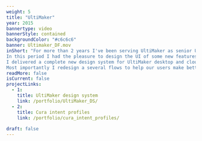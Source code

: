 ```yaml
---
weight: 5
title: "UltiMaker"
year: 2015
bannertype: video
bannerStyle: contained
backgroundColor: "#c6c6c6"
banner: Ultimaker_DF.mov
inShort: "For more than 2 years I've been serving UltiMaker as senior UX/UI designer. 
In this period I had the pleasure to design the UI of some new features for Cura. 
I delivered a complete new design system for UltiMaker desktop and cloud printer software (Digital Factory). 
Most importantly I redesign a several flows to help our users make better informed decisions and and improve productivity."
readMore: false
isCurrent: false
projectLinks:
  - 1:
    title: UltiMaker design system
    link: /portfolio/UltiMaker_DS/
  - 2:
    title: Cura intent profiles
    link: /portfolio/cura_intent_profiles/
  
draft: false
---
```

